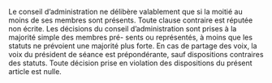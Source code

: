 Le conseil d’administration ne délibère valablement que si la moitié au moins de ses membres sont présents. Toute clause contraire est réputée non écrite.
Les décisions du conseil d’administration sont prises à la majorité simple des membres pré- sents ou représentés, à moins que les statuts ne prévoient une majorité plus forte. En cas de partage des voix, la voix du président de séance est prépondérante, sauf dispositions contraires des statuts.
Toute décision prise en violation des dispositions du présent article est nulle.